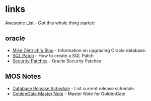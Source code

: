 # links
[Awesome List](https://awesome.re/) - Got this whole thing started
## oracle
- [Mike Dietrich's Blog](https://mikedietrichde.com/) - Information on upgrading Oracle database.
- [SQL Patch](https://blogs.oracle.com/optimizer/using-sql-patch-to-add-hints-to-a-packaged-application) - How to create a SQL Patch
- [Security Patches](https://www.oracle.com/technetwork/topics/security/alerts-086861.html) - Oracle Security Patches
## MOS Notes
- [Database Release Schedule](https://support.oracle.com/epmos/faces/DocContentDisplay?id=742060.1) - List current release schedule.
- [GoldenGate Master Note](https://support.oracle.com/epmos/faces/DocContentDisplay?id=1298817.1) - Master Note for GoldenGate
